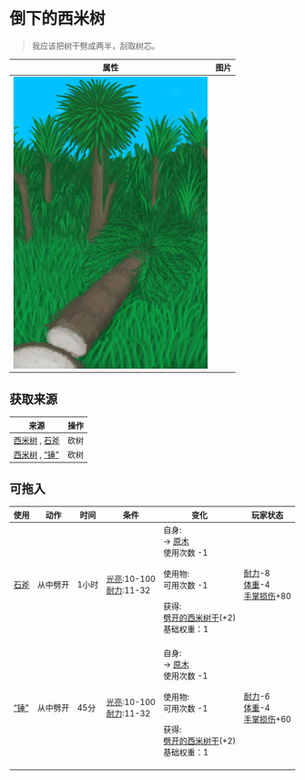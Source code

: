 # 倒下的西米树  
> 我应该把树干劈成两半，刮取树芯。  
  
  属性  |   图片   
 ----  |  ----:   
   |  ![](Sprite/SagoPalmFelled.png)   
  
## 获取来源  
来源  |  操作  
----  |  ----  
[西米树](SagoPalm.md) , [石斧](StoneAxe.md)  |  砍树  
[西米树](SagoPalm.md) , [“锤”](tag_Axe.md)  |  砍树  
## 可拖入  
使用  |  动作  |  时间  |  条件  |  变化  |  玩家状态  
----  |  ----  |  ----  |  ----  |  ----  |  ----  
[石斧](StoneAxe.md)  |  从中劈开  |  1小时  |  [光亮](Light.md):10-100<br>[耐力](Stamina.md):11-32  |  自身:<br>→ [原木](Log.md)<br>使用次数  -1<br><br>使用物:<br>可用次数  -1<br><br>获得:<br>[劈开的西米树干](SagoSplitLog.md)(+2)<br>基础权重：1<br><br>  |  [耐力](Stamina.md)-8<br>[体重](Weight.md)-4<br>[手掌损伤](HandDamage.md)+80  
[“锤”](tag_Axe.md)  |  从中劈开  |  45分  |  [光亮](Light.md):10-100<br>[耐力](Stamina.md):11-32  |  自身:<br>→ [原木](Log.md)<br>使用次数  -1<br><br>使用物:<br>可用次数  -1<br><br>获得:<br>[劈开的西米树干](SagoSplitLog.md)(+2)<br>基础权重：1<br><br>  |  [耐力](Stamina.md)-6<br>[体重](Weight.md)-4<br>[手掌损伤](HandDamage.md)+60  
